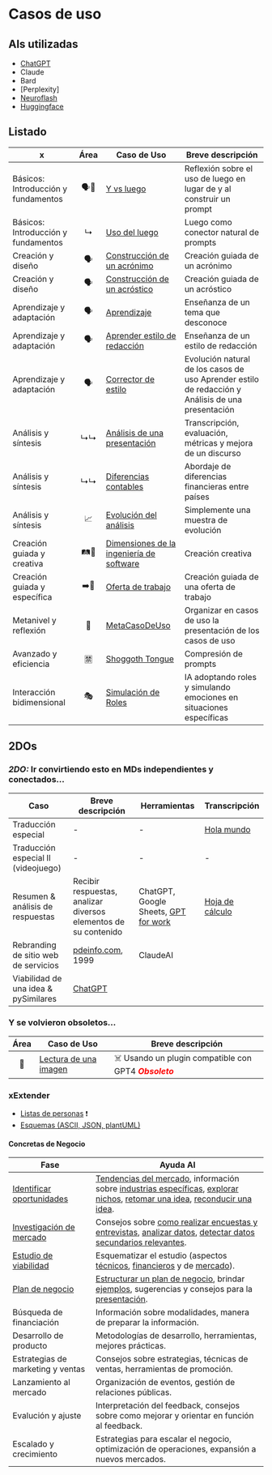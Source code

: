 # Casos de uso

## AIs utilizadas

- [ChatGPT](https://chat.openai.com/)
- Claude
- Bard
- [Perplexity]
- [Neuroflash](https://app.neuro-flash.com/aiWriter)
- [Huggingface](https://huggingface.co/chat)

## Listado

|x|Área|Caso de Uso|Breve descripción|
|-|:-:|-|-|
|Básicos: Introducción y fundamentos|🗣️🧱|[Y vs luego](yvsluego.md)|Reflexión sobre el uso de luego en lugar de y al construir un prompt
|Básicos: Introducción y fundamentos|↳|[Uso del luego](https://chat.openai.com/share/8f0c43ff-07be-4d53-93e4-ad79c3f8ab8a)|Luego como conector natural de prompts
|Creación y diseño|🗣️|[Construcción de un acrónimo](acronimo.md)|Creación guiada de un acrónimo|
|Creación y diseño|🗣️|[Construcción de un acróstico](acrostico.md)|Creación guiada de un acróstico|
|Aprendizaje y adaptación|🗣️|[Aprendizaje](aprendizajeJitanjafora.md)|Enseñanza de un tema que desconoce|
|Aprendizaje y adaptación|🗣️|[Aprender estilo de redacción](redactor.md)|Enseñanza de un estilo de redacción|
|Aprendizaje y adaptación|🗣️|[Corrector de estilo](correctorEstilo.md)|Evolución natural de los casos de uso Aprender estilo de redacción y Análisis de una presentación 
|Análisis y síntesis|↳↳|[Análisis de una presentación](analisisDiscurso.md)|Transcripción, evaluación, métricas y mejora de un discurso|
|Análisis y síntesis|↳↳|[Diferencias contables](contable.md)|Abordaje de diferencias financieras entre países|
|Análisis y síntesis|📈|[Evolución del análisis](evolucionAnalisis.md)|Simplemente una muestra de evolución|
|Creación guiada y creativa|🛤️🎨|[Dimensiones de la ingeniería de software](dimensionesIdSw.md)|Creación creativa|
|Creación guiada y específica| ➡️🎯|[Oferta de trabajo](ofertaTrabajo.md)|Creación guiada de una oferta de trabajo|
|Metanivel y reflexión|🤔|[MetaCasoDeUso](metaCasoDeUso.md)|Organizar en casos de uso la presentación de los casos de uso
|Avanzado y eficiencia|🈲|[Shoggoth Tongue](shoggothTongue.md)|Compresión de prompts
|Interacción bidimensional|🎭|[Simulación de Roles](rpgInverso.md)|IA adoptando roles y simulando emociones en situaciones específicas

## 2DOs

### *2DO:* Ir convirtiendo esto en MDs independientes y conectados...

|Caso|Breve descripción|Herramientas|Transcripción|
|-|-|-|-|
|Traducción especial|-|-|[Hola mundo](https://chat.openai.com/share/262d6424-1b0d-4c40-a348-22c414089fcf)|
|Traducción especial II (videojuego)|-|-|-|
|Resumen & análisis de respuestas|Recibir respuestas, analizar diversos elementos de su contenido|ChatGPT, Google Sheets, [GPT for work](https://gptforwork.com/)|[Hoja de cálculo](https://docs.google.com/spreadsheets/d/10ByjpaajfxlpBmXImmQ-wE1TqPYr9FbFr-FiNEkRTB8/edit?usp=sharing)|
|Rebranding de sitio web de servicios|[pdeinfo.com](https://claude.ai/chat/99747db0-b56b-4e55-9826-9b80a4598116), 1999|ClaudeAI
|Viabilidad de una idea & pySimilares|[ChatGPT](https://chat.openai.com/share/52d3f54c-de88-43e4-9deb-228369564c52) <!-- TODO: #9 Modelar Google Wave y ver qué dice -->

### Y se volvieron obsoletos...

|Área|Caso de Uso|Breve descripción|
|:-:|-|-|
|🔩|[Lectura de una imagen](https://chat.openai.com/share/b55d8b96-f469-4f8a-966c-a7417af6248b)|☠️ Usando un plugin compatible con GPT4 <font color="red">***Obsoleto***</font>

### xExtender

- [Listas de personas](https://docs.google.com/spreadsheets/d/165DnYz3crJugiWnKrc9OLPECBia9Nkx0u22IZqvdOco/edit?usp=sharing) ❗
- [Esquemas (ASCII, JSON, plantUML)](https://chat.openai.com/share/5ca0aa11-da9b-4640-ba3a-1dee13623e79)

#### Concretas de Negocio

|Fase|Ayuda AI|
|-|-|
[Identificar oportunidades](negocio/identificarOportunidades/README.md)|[Tendencias del mercado](negocio/identificarOportunidades/tendenciasMercado.md), información sobre [industrias específicas](negocio/identificarOportunidades/industriasEspecificas.md), [explorar nichos](negocio/identificarOportunidades/explorarNichos.md), [retomar una idea](negocio/identificarOportunidades/retomarIdea.md), [reconducir una idea](negocio/identificarOportunidades/reconducirIdea.md).
[Investigación de mercado](negocio/investigacionMercado/README.md)|Consejos sobre [como realizar encuestas y entrevistas](negocio/investigacionMercado/encuestasEntrevistas.md), [analizar datos](negocio/investigacionMercado/analisisDatos.md), [detectar datos secundarios relevantes](negocio/investigacionMercado/datosSecundarios.md).
[Estudio de viabilidad](negocio/estudioViabilidad/README.md)|Esquematizar el estudio (aspectos [técnicos](negocio/estudioViabilidad/aspectosTecnicos.md), [financieros](negocio/estudioViabilidad/aspectosFinancieros.md) y de [mercado](negocio/estudioViabilidad/aspectosDeMercado.md)).
[Plan de negocio](negocio/planDeNegocio/README.md)|[Estructurar un plan de negocio](negocio/planDeNegocio/propuestaEstructura.md), brindar [ejemplos](negocio/planDeNegocio/ejemplosContenido.md), sugerencias y consejos para la [presentación](negocio/planDeNegocio/sugerenciasPresentacion.md).
Búsqueda de financiación|Información sobre modalidades, manera de preparar la información.
Desarrollo de producto|Metodologías de desarrollo, herramientas, mejores prácticas.
Estrategias de marketing y ventas|Consejos sobre estrategias, técnicas de ventas, herramientas de promoción.
Lanzamiento al mercado|Organización de eventos, gestión de relaciones públicas.
Evalución y ajuste|Interpretación del feedback, consejos sobre como mejorar y orientar en función al feedback.
Escalado y crecimiento|Estrategias para escalar el negocio, optimización de operaciones, expansión a nuevos mercados.
